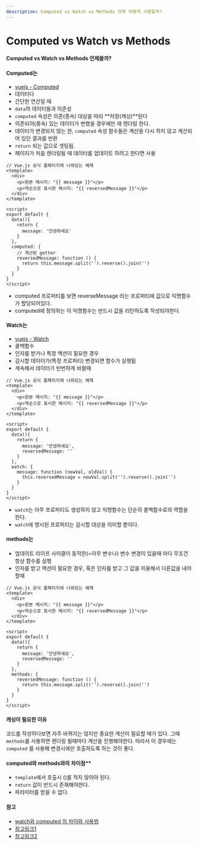 ```yaml
---
description: Computed vs Watch vs Methods 언제 어떻게 사용할까?
---
```


# Computed vs Watch vs Methods

####

#### Computed vs Watch vs Methods 언제쓸까?

#### Computed는

* [vuejs - Computed](https://kr.vuejs.org/v2/guide/computed.html)
* 데이터다
* 간단한 연산일 때
* `data`의 데이터들과 의존성
* `computed` 속성은 의존(종속) 대상을 따라 \*\*저장(캐싱)\*\*된다
* 의존되어(종속) 있는 데이터가 변했을 경우에만 재 렌더링 한다.
* 데이터가 변경되지 않는 한, `computed` 속성 함수들은 계산을 다시 하지 않고 계산되어 있던 결과를 반환
* `return` 되는 값으로 셋팅됨.
* 페이지가 처음 렌더링될 때 데이터를 업데이트 하려고 한다면 사용

```
// Vue.js 공식 홈페이지에 나와있는 예제
<template>
  <div>
    <p>원본 메시지: "{{ message }}"</p>
    <p>역순으로 표시한 메시지: "{{ reversedMessage }}"</p>
  </div>
</template>

<script>
export default {
  data(){
    return {
      message: '안녕하세요'
    }
  },
  computed: {
    // 계산된 getter
    reversedMessage: function () {
      return this.message.split('').reverse().join('')
    }
  }
}
</script>
```

* computed 프로퍼티를 보면 reverseMessage 라는 프로퍼티에 값으로 익명함수가 할당되어있다.
* computed에 정의하는 이 익명함수는 반드시 값을 리턴하도록 작성되야한다.

&#x20;

#### Watch는

* [vuejs - Watch](https://kr.vuejs.org/v2/guide/computed.html#watch-%EC%86%8D%EC%84%B1)
* 콜백함수
* 인자를 받거나 특정 액션이 필요한 경우
* 감시할 데이터가(특정 프로퍼티) 변경되면 함수가 실행됨
* 계속해서 데이터가 빈번하게 바뀔때

```
// Vue.js 공식 홈페이지에 나와있는 예제
<template>
  <div>
    <p>원본 메시지: "{{ message }}"</p>
    <p>역순으로 표시한 메시지: "{{ reversedMessage }}"</p>
  </div>
</template>

<script>
export default {
  data(){
    return {
      message: '안녕하세요',
      reversedMessage: ''
    }
  },
  watch: {
    message: function (newVal, oldVal) {
      this.reversedMessage = newVal.split('').reverse().join('')
    }
  }
}
</script>
```

* `watch`는 아무 프로퍼티도 생성하지 않고 익명함수는 단순히 콜백함수로의 역할을 한다.
* `watch`에 명시된 프로퍼티는 감시할 대상을 의미할 뿐이다.

&#x20;

#### methods는

* 업데이트 라이프 사이클이 동작한(=아무 변수나) 변수 변경이 있을때 마다 무조건 항상 함수를 실행
* 인자를 받고 액션이 필요한 경우, 혹은 인자를 받고 그 값을 이용해서 다른값을 내야할때

```
// Vue.js 공식 홈페이지에 나와있는 예제
<template>
  <div>
    <p>원본 메시지: "{{ message }}"</p>
    <p>역순으로 표시한 메시지: "{{ reversedMessage }}"</p>
  </div>
</template>

<script>
export default {
  data(){
    return {
      message: '안녕하세요',
      reversedMessage: ''
    }
  },
  methods: {
    reversedMessage: function () {
      return this.message.split('').reverse().join('')
    }
  }
}
</script>
```

&#x20;

#### 캐싱이 필요한 이유

코드를 작성하다보면 자주 바뀌지는 않지만 중요한 계산이 필요할 때가 있다. 그때 `methods`를 사용하면 렌더링 될때마다 계산을 진행해야한다. 따라서 이 경우에는 `computed` 를 사용해 변경시에만 호출하도록 하는 것이 좋다.

&#x20;

#### computed와 methods와의 차이점\*\*

* `template`에서 호출시 ()를 적지 않아야 된다.
* `return` 값이 반드시 존재해야한다.
* 파라미터를 받을 수 없다.

&#x20;

#### 참고

* [watch와 computed 의 차이와 사용법](https://blog.jeongwoo.in/vue-js-watch%EC%99%80-computed-%EC%9D%98-%EC%B0%A8%EC%9D%B4%EC%99%80-%EC%82%AC%EC%9A%A9%EB%B2%95-e2edce37ec34)
* [참고링크1](https://medium.com/@hozacho/%EB%A7%A8%EB%95%85%EC%97%90vuejs-computed-vs-watch-%EC%96%B8%EC%A0%9C%EC%8D%A8%EC%95%BC%ED%95%A0%EA%B9%8C-d25316c4ef42)
* [참고링크2](https://kamang-it.tistory.com/entry/Vue23computed-%EA%B7%B8%EB%A6%AC%EA%B3%A0-methods%EC%99%80%EC%9D%98-%EC%B0%A8%EC%9D%B4featwatch)
